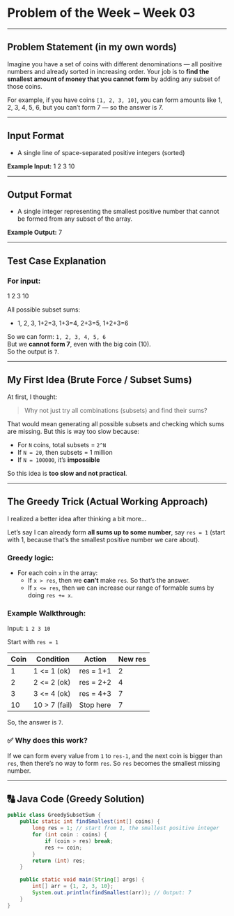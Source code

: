 #  Problem of the Week – Week 03

---

##  Problem Statement (in my own words)

Imagine you have a set of coins with different denominations — all positive numbers and already sorted in increasing order. Your job is to **find the smallest amount of money that you cannot form** by adding any subset of those coins.

For example, if you have coins `[1, 2, 3, 10]`, you can form amounts like 1, 2, 3, 4, 5, 6, but you can’t form 7 — so the answer is 7.

---

##  Input Format

- A single line of space-separated positive integers (sorted)

**Example Input:**
1 2 3 10

---

##  Output Format

- A single integer representing the smallest positive number that cannot be formed from any subset of the array.

**Example Output:**
7

---

##  Test Case Explanation

### For input:
1 2 3 10


All possible subset sums:
- 1, 2, 3, 1+2=3, 1+3=4, 2+3=5, 1+2+3=6

So we can form: `1, 2, 3, 4, 5, 6`  
But we **cannot form 7**, even with the big coin (10).  
So the output is `7`.

---

##  My First Idea (Brute Force / Subset Sums)

At first, I thought:
> Why not just try all combinations (subsets) and find their sums?

That would mean generating all possible subsets and checking which sums are missing. But this is way too slow because:
- For `N` coins, total subsets = `2^N`
- If `N = 20`, then subsets = 1 million
- If `N = 100000`, it’s **impossible**

So this idea is **too slow and not practical**. 

---

##  The Greedy Trick (Actual Working Approach)

I realized a better idea after thinking a bit more...

Let’s say I can already form **all sums up to some number**, say `res = 1` (start with 1, because that’s the smallest positive number we care about).

### Greedy logic:

- For each coin `x` in the array:
  - If `x > res`, then we **can’t** make `res`. So that’s the answer.
  - If `x <= res`, then we can increase our range of formable sums by doing `res += x`.

### Example Walkthrough:

Input: `1 2 3 10`

Start with `res = 1`

| Coin | Condition     | Action         | New res |
|------|---------------|----------------|---------|
| 1    | 1 <= 1 (ok)   | res = 1+1      | 2       |
| 2    | 2 <= 2 (ok)   | res = 2+2      | 4       |
| 3    | 3 <= 4 (ok)   | res = 4+3      | 7       |
| 10   | 10 > 7 (fail) | Stop here      | 7       |

So, the answer is `7`.

### ✅ Why does this work?

If we can form every value from `1` to `res-1`, and the next coin is bigger than `res`, then there’s no way to form `res`. So `res` becomes the smallest missing number.

---

## 🔠 Java Code (Greedy Solution)

```java
public class GreedySubsetSum {
    public static int findSmallest(int[] coins) {
        long res = 1; // start from 1, the smallest positive integer
        for (int coin : coins) {
            if (coin > res) break;
            res += coin;
        }
        return (int) res;
    }

    public static void main(String[] args) {
        int[] arr = {1, 2, 3, 10};
        System.out.println(findSmallest(arr)); // Output: 7
    }
}

